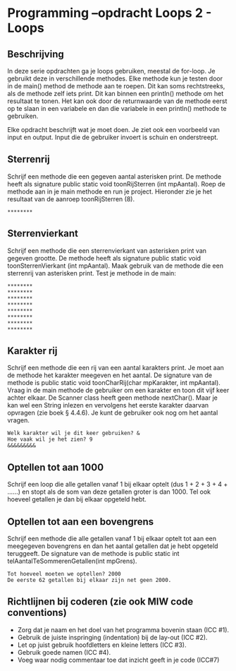 # Programming –opdracht Loops 2 - Loops

## Beschrijving
In deze serie opdrachten ga je loops gebruiken, meestal de for-loop. Je gebruikt deze in verschillende methodes. Elke methode kun je testen door in de main() method de methode aan te roepen. Dit kan soms rechtstreeks, als de methode zelf iets print. Dit kan binnen een println() methode om het resultaat te tonen. Het kan ook door de returnwaarde van de methode eerst op te slaan in een variabele en dan die variabele in een println() methode te gebruiken.

Elke opdracht beschrijft wat je moet doen. Je ziet ook een voorbeeld van input en output. Input die de gebruiker invoert is schuin en onderstreept.

## Sterrenrij
Schrijf een methode die een gegeven aantal asterisken print. De methode heeft als signature public static void toonRijSterren (int mpAantal). Roep de methode aan in je main methode en run je project. Hieronder zie je het resultaat van de aanroep toonRijSterren (8).

```
********
```

## Sterrenvierkant
Schrijf een methode die een sterrenvierkant van asterisken print van gegeven grootte. De methode heeft als signature public static void toonSterrenVierkant (int mpAantal). Maak gebruik van de methode die een sterrenrij van asterisken print. Test je methode in de main:

```
********
********
********
********
********
********
********
********
```

## Karakter rij
Schrijf een methode die een rij van een aantal karakters print. Je moet aan de methode het karakter meegeven en het aantal. De signature van de methode is public static void toonCharRij(char mpKarakter, int mpAantal). Vraag in de main methode de gebruiker om een karakter en toon dit vijf keer achter elkaar. De Scanner class heeft geen methode nextChar(). Maar je kan wel een String inlezen en vervolgens het eerste karakter daarvan opvragen (zie boek § 4.4.6). Je kunt de gebruiker ook nog om het aantal vragen.

```
Welk karakter wil je dit keer gebruiken? &
Hoe vaak wil je het zien? 9
&&&&&&&&&
```

## Optellen tot aan 1000
Schrijf een loop die alle getallen vanaf 1 bij elkaar optelt (dus 1 + 2 + 3 + 4 + ......) en stopt als de som van deze getallen groter is dan 1000. Tel ook hoeveel getallen je dan bij elkaar opgeteld hebt.

## Optellen tot aan een bovengrens
Schrijf een methode die alle getallen vanaf 1 bij elkaar optelt tot aan een meegegeven bovengrens en dan het aantal getallen dat je hebt opgeteld teruggeeft. De signature van de methode is public static int telAantalTeSommerenGetallen(int mpGrens).

```
Tot hoeveel moeten we optellen? 2000
De eerste 62 getallen bij elkaar zijn net geen 2000.
```

## Richtlijnen bij coderen (zie ook MIW code conventions)
- Zorg dat je naam en het doel van het programma bovenin staan (ICC #1).
- Gebruik de juiste inspringing (indentation) bij de lay-out (ICC #2).
- Let op juist gebruik hoofdletters en kleine letters (ICC #3).
- Gebruik goede namen (ICC #4).
- Voeg waar nodig commentaar toe dat inzicht geeft in je code (ICC#7)